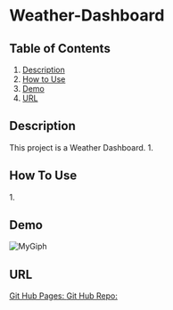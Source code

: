 # Weather-Dashboard

## Table of Contents
1. [Description](#description)
2. [How to Use ](#use)
3. [Demo](#demo)
4. [URL](#url)


## Description 
<a name="description"></a>
This project is a Weather Dashboard.
1.  


## How To Use  
<a name="use"></a>
<ins> </ins> 
1. 


## Demo 
<a name="demo"></a>
![MyGiph](https://media.giphy.com/media/zTpmTaihlshQ5jliXi/giphy.gif)

## URL
<a name="url"></a>
<ins> Git Hub Pages: </ins>
<ins> Git Hub Repo: </ins>
